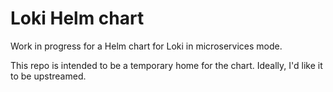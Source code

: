 # Loki Helm chart

Work in progress for a Helm chart for Loki in microservices mode.

This repo is intended to be a temporary home for the chart.
Ideally, I'd like it to be upstreamed.
